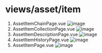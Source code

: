 # views/asset/item

1. AssetItemChainPage.vue
   ![image](https://user-images.githubusercontent.com/78536273/118096496-63172300-b40c-11eb-8f71-2dce4a94e9e9.png)
2. AssetItemCollectionPage.vue
   ![image](https://user-images.githubusercontent.com/78536273/118099706-8f34a300-b410-11eb-8d2d-467a13df3bbf.png)
3. AssetItemDescriptionPage.vue
   ![image](https://user-images.githubusercontent.com/78536273/118099758-a5426380-b410-11eb-9731-61be5d7178c8.png)
4. AssetItemHistoryPage.vue
   ![image](https://user-images.githubusercontent.com/78536273/118099860-c73be600-b410-11eb-8e22-20a34c1cb3ea.png)
5. AssetItemPage.vue
   ![image](https://user-images.githubusercontent.com/78536273/118100004-f05c7680-b410-11eb-806f-62a6cf5206a6.png)
